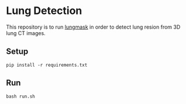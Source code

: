 # Lung Detection


This repository is to run [lungmask](https://github.com/JoHof/lungmask) in order to detect lung resion from 3D lung CT images.


## Setup
```
pip install -r requirements.txt
```
## Run
```
bash run.sh
```